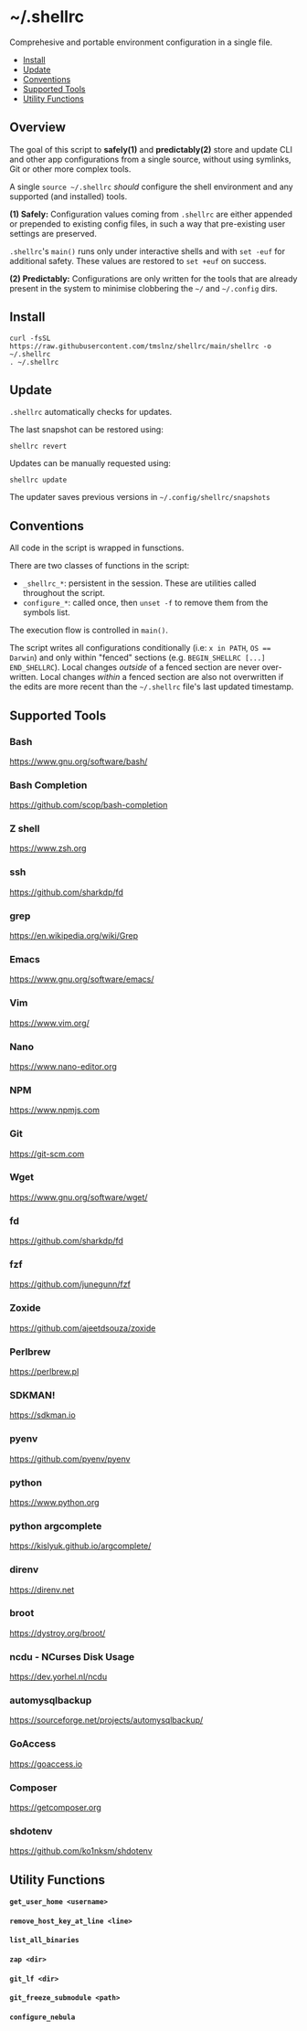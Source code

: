 # ~/.shellrc
Comprehesive and portable environment configuration in a single file.

- [Install](#install)
- [Update](#update)
- [Conventions](#conventions)
- [Supported Tools](#supported-tools)
- [Utility Functions](#utility-functions)

## Overview
The goal of this script to **safely(1)** and **predictably(2)** store and update CLI and other app configurations from a single source, without using symlinks, Git or other more complex tools.

A single `source ~/.shellrc` *should* configure the shell environment and any supported (and installed) tools.

**(1) Safely:**
Configuration values coming from `.shellrc` are either appended or prepended to existing config files, in such a way that pre-existing user settings are preserved.

`.shellrc`'s `main()` runs only under interactive shells and with `set -euf` for additional safety. These values are restored to `set +euf` on success.

**(2) Predictably:**
Configurations are only written for the tools that are already present in the system to minimise clobbering the `~/` and `~/.config` dirs.

## Install
```
curl -fsSL https://raw.githubusercontent.com/tmslnz/shellrc/main/shellrc -o ~/.shellrc
. ~/.shellrc
```

## Update
`.shellrc` automatically checks for updates.

The last snapshot can be restored using:
```
shellrc revert
```

Updates can be manually requested using:
```
shellrc update
```

The updater saves previous versions in `~/.config/shellrc/snapshots`

## Conventions

All code in the script is wrapped in funsctions.

There are two classes of functions in the script:
- `_shellrc_*`: persistent in the session. These are utilities called throughout the script.
- `configure_*`: called once, then `unset -f` to remove them from the symbols list.

The execution flow is controlled in `main()`.

The script writes all configurations conditionally (i.e: `x in PATH`, `OS == Darwin`) and only within "fenced" sections (e.g. `BEGIN_SHELLRC [...] END_SHELLRC`).
Local changes _outside_ of a fenced section are never over-written.
Local changes _within_ a fenced section are also not overwritten if the edits are more recent than the `~/.shellrc` file's last updated timestamp.

## Supported Tools

### Bash
https://www.gnu.org/software/bash/

### Bash Completion
https://github.com/scop/bash-completion

### Z shell
https://www.zsh.org

### ssh
https://github.com/sharkdp/fd

### grep
https://en.wikipedia.org/wiki/Grep

### Emacs
https://www.gnu.org/software/emacs/

### Vim
https://www.vim.org/

### Nano
https://www.nano-editor.org

### NPM
https://www.npmjs.com

### Git
https://git-scm.com

### Wget
https://www.gnu.org/software/wget/

### fd
https://github.com/sharkdp/fd

### fzf
https://github.com/junegunn/fzf

### Zoxide
https://github.com/ajeetdsouza/zoxide

### Perlbrew
https://perlbrew.pl

### SDKMAN!
https://sdkman.io

### pyenv
https://github.com/pyenv/pyenv

### python
https://www.python.org

### python argcomplete
https://kislyuk.github.io/argcomplete/

### direnv
https://direnv.net

### broot
https://dystroy.org/broot/

### ncdu - NCurses Disk Usage
https://dev.yorhel.nl/ncdu

### automysqlbackup
https://sourceforge.net/projects/automysqlbackup/

### GoAccess
https://goaccess.io

### Composer
https://getcomposer.org

### shdotenv
https://github.com/ko1nksm/shdotenv

## Utility Functions

#### `get_user_home <username>`

#### `remove_host_key_at_line <line>`

#### `list_all_binaries`

#### `zap <dir>`

#### `git_lf <dir>`

#### `git_freeze_submodule <path>`

#### `configure_nebula`

